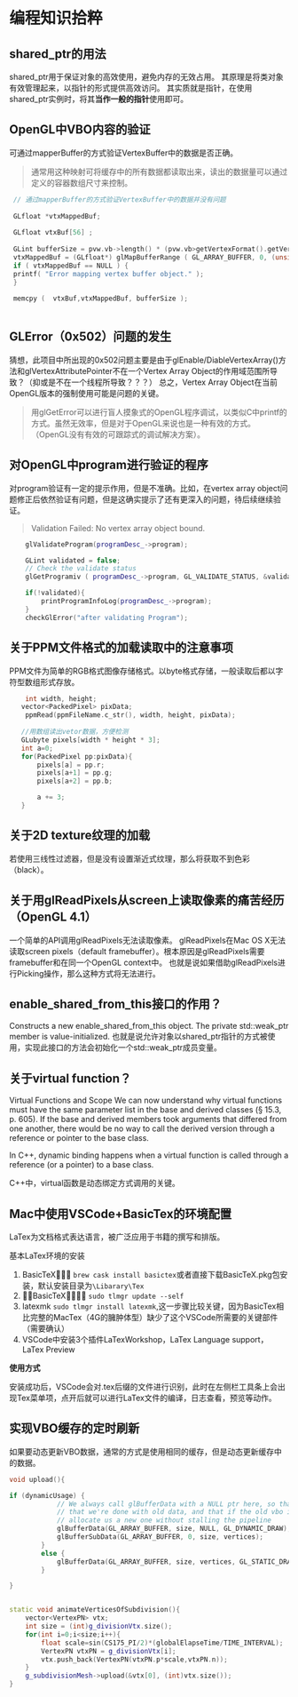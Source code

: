 # 编程知识拾粹

## shared_ptr的用法
shared_ptr用于保证对象的高效使用，避免内存的无效占用。
其原理是将类对象有效管理起来，以指针的形式提供高效访问。
其实质就是指针，在使用shared_ptr实例时，将其**当作一般的指针**使用即可。

## OpenGL中VBO内容的验证
可通过mapperBuffer的方式验证VertexBuffer中的数据是否正确。

> 通常用这种映射可将缓存中的所有数据都读取出来，读出的数据量可以通过定义的容器数组尺寸来控制。
        
```cpp
 // 通过mapperBuffer的方式验证VertexBuffer中的数据并没有问题
         
 GLfloat *vtxMappedBuf;
 
 GLfloat vtxBuf[56] ;
 
 GLint bufferSize = pvw.vb->length() * (pvw.vb>getVertexFormat().getVertexSize());
 vtxMappedBuf = (GLfloat*) glMapBufferRange ( GL_ARRAY_BUFFER, 0, (unsigned int)bufferSize , GL_MAP_WRITE_BIT | GL_MAP_INVALIDATE_BUFFER_BIT );
 if ( vtxMappedBuf == NULL ) {
 printf( "Error mapping vertex buffer object." );
 }
 
 memcpy (  vtxBuf,vtxMappedBuf, bufferSize );
     
```

## GLError（0x502）问题的发生
猜想，此项目中所出现的0x502问题主要是由于glEnable/DiableVertexArray()方法和glVertexAttributePointer不在一个Vertex Array Object的作用域范围所导致？（抑或是不在一个线程所导致？？？）
总之，Vertex Array Object在当前OpenGL版本的强制使用可能是问题的关键。

> 用glGetError可以进行盲人摸象式的OpenGL程序调试，以类似C中printf的方式。虽然无效率，但是对于OpenGL来说也是一种有效的方式。（OpenGL没有有效的可跟踪式的调试解决方案）。

## 对OpenGL中program进行验证的程序
对program验证有一定的提示作用，但是不准确。比如，在vertex array object问题修正后依然验证有问题，但是这确实提示了还有更深入的问题，待后续继续验证。

> Validation Failed: No vertex array object bound.

```cpp
    glValidateProgram(programDesc_->program);

    GLint validated = false;
    // Check the validate status
    glGetProgramiv ( programDesc_->program, GL_VALIDATE_STATUS, &validated );

    if(!validated){
        printProgramInfoLog(programDesc_->program);
    }
    checkGlError("after validating Program");
```

## 关于PPM文件格式的加载读取中的注意事项
PPM文件为简单的RGB格式图像存储格式。以byte格式存储，一般读取后都以字符型数组形式存放。


```c
	int width, height;
   vector<PackedPixel> pixData;
	ppmRead(ppmFileName.c_str(), width, height, pixData);
        
   //用数组读出vetor数据，方便检测  
   GLubyte pixels[width * height * 3];
   int a=0;
   for(PackedPixel pp:pixData){
       pixels[a] = pp.r;
       pixels[a+1] = pp.g;
       pixels[a+2] = pp.b;

       a += 3;
   }
```

## 关于2D texture纹理的加载
若使用三线性过滤器，但是没有设置渐近式纹理，那么将获取不到色彩（black）。

## 关于用glReadPixels从screen上读取像素的痛苦经历（OpenGL 4.1）
一个简单的API调用glReadPixels无法读取像素。
glReadPixels在Mac OS X无法读取screen pixels（default framebuffer）。根本原因是glReadPixels需要framebuffer和在同一个OpenGL context中。
也就是说如果借助glReadPixels进行Picking操作，那么这种方式将无法进行。

## enable_shared_from_this接口的作用？
Constructs a new enable_shared_from_this object. The private std::weak_ptr<T> member is value-initialized.
也就是说允许对象以shared_ptr指针的方式被使用，实现此接口的方法会初始化一个std::weak_ptr<T>成员变量。

## 关于virtual function？
Virtual Functions and Scope
We can now understand why virtual functions must have the same parameter list in the base and derived classes (§ 15.3, p. 605). If the base and derived members took arguments that differed from one another, there would be no way to call the derived version through a reference or pointer to the base class. 

 In C++, dynamic binding happens when a virtual function is called through a reference (or a pointer) to a base class.
 
 C++中，virtual函数是动态绑定方式调用的关键。
 
## Mac中使用VSCode+BasicTex的环境配置
LaTex为文档格式表达语言，被广泛应用于书籍的撰写和排版。

基本LaTex环境的安装

1. BasicTeX􏰘􏳆􏳇 `brew cask install basictex`或者直接下载BasicTeX.pkg包安装，默认安装目录为`\Libarary\Tex`
2. 􏳈􏳉BasicTeX􏲰􏳊􏳋􏰃 `sudo tlmgr update --self`
3. latexmk `sudo tlmgr install latexmk`,这一步骤比较关键，因为BasicTex相比完整的MacTex（4G的臃肿体型）缺少了这个VSCode所需要的关键部件（需要确认）
4. VSCode中安装3个插件LaTexWorkshop，LaTex Language support，LaTex Preview

**使用方式**

安装成功后，VSCode会对.tex后缀的文件进行识别，此时在左侧栏工具条上会出现Tex菜单项，点开后就可以进行LaTex文件的编译，日志查看，预览等动作。
 
## 实现VBO缓存的定时刷新
如果要动态更新VBO数据，通常的方式是使用相同的缓存，但是动态更新缓存中的数据。

```cpp
void upload(){

if (dynamicUsage) {
            // We always call glBufferData with a NULL ptr here, so that OpenGL knows
            // that we're done with old data, and that if the old vbo is in use, it can
            // allocate us a new one without stalling the pipeline
            glBufferData(GL_ARRAY_BUFFER, size, NULL, GL_DYNAMIC_DRAW);
            glBufferSubData(GL_ARRAY_BUFFER, 0, size, vertices);
        }
        else {
            glBufferData(GL_ARRAY_BUFFER, size, vertices, GL_STATIC_DRAW);
        }

}


static void animateVerticesOfSubdivision(){
    vector<VertexPN> vtx;
    int size = (int)g_divisionVtx.size();
    for(int i=0;i<size;i++){
        float scale=sin(CS175_PI/2)*(globalElapseTime/TIME_INTERVAL);
        VertexPN vtxPN = g_divisionVtx[i];
        vtx.push_back(VertexPN(vtxPN.p*scale,vtxPN.n));
    }
    g_subdivisionMesh->upload(&vtx[0], (int)vtx.size());
}
```


